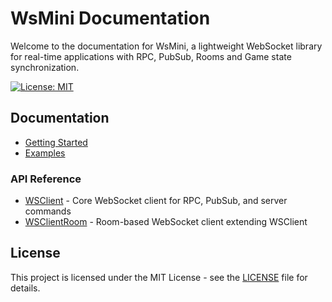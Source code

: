 # WsMini Documentation

Welcome to the documentation for WsMini, a lightweight WebSocket library for real-time applications with RPC, PubSub, Rooms and Game state synchronization.

[![License: MIT](https://img.shields.io/badge/License-MIT-yellow.svg)](https://opensource.org/licenses/MIT)

## Documentation

- [Getting Started](./guides/getting-started.md)
- [Examples](./examples/index.md)

### API Reference

- [WSClient](./api/WSClient.md) - Core WebSocket client for RPC, PubSub, and server commands
- [WSClientRoom](./api/WSClientRoom.md) - Room-based WebSocket client extending WSClient

## License

This project is licensed under the MIT License - see the [LICENSE](../LICENSE) file for details.
